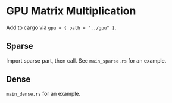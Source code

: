 # GPU Matrix Multiplication

Add to cargo via `gpu = { path = "../gpu" }`.


## Sparse


Import sparse part, then call. See `main_sparse.rs` for an example. 


## Dense

`main_dense.rs` for an example. 
